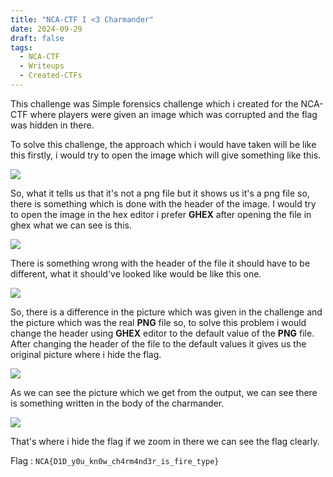 ```yaml
---
title: "NCA-CTF I <3 Charmander"
date: 2024-09-29
draft: false
tags:
  - NCA-CTF
  - Writeups
  - Created-CTFs
---
```


This challenge was Simple forensics challenge which i created for the NCA-CTF where players were given an image which was corrupted and the flag was hidden in there.

To solve this challenge, the approach which i would have taken will be like this firstly, i would try to open the image which will give something like this.

![](/images/charmandar/1.png)

So, what it tells us that it's not a png file but it shows us it's a png file so, there is something which is done with the header of the image. I would try to open the image in the hex editor i prefer **GHEX** after opening the file in ghex what we can see is this.

![](/images/charmandar/2.png)

There is something wrong with the header of the file it should have to be different, what it should've looked like would be like this one.

![](/images/charmandar/3.png)

So, there is a difference in the picture which was given in the challenge and the picture which was the real **PNG** file so, to solve this problem i would change the header using **GHEX** editor to the default value of the **PNG** file. After changing the header of the file to the default values it gives us the original picture where i hide the flag.

![](/images/charmandar/4.png)

As we can see the picture which we get from the output, we can see there is something written in the body of the charmander.

![](/images/charmandar/5.png)

That's where i hide the flag if we zoom in there we can see the flag clearly.

Flag : `NCA{D1D_y0u_kn0w_ch4rm4nd3r_is_fire_type}`
